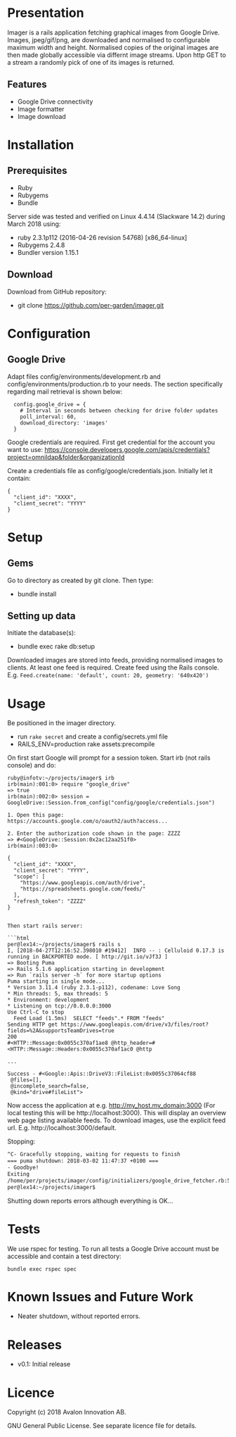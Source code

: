 # Presentation

Imager is a rails application fetching graphical images from Google Drive. Images, jpeg/gif/png, are downloaded and normalised to configurable maximum width and height. Normalised copies of the original images are then made globally accessible via differnt image streams. Upon http GET to a stream a randomly pick of one of its images is returned.


## Features

 - Google Drive connectivity
 - Image formatter
 - Image download


# Installation

## Prerequisites

 - Ruby
 - Rubygems
 - Bundle

Server side was tested and verified on Linux 4.4.14 (Slackware 14.2) during March 2018 using:

 - ruby 2.3.1p112 (2016-04-26 revision 54768) [x86_64-linux]
 - Rubygems 2.4.8
 - Bundler version 1.15.1


## Download

Download from GitHub repository:

 - git clone https://github.com/per-garden/imager.git



# Configuration

## Google Drive

Adapt files config/environments/development.rb and config/environments/production.rb to your needs. The section specifically regarding mail retrieval is shown below:

```
  config.google_drive = {
    # Interval in seconds between checking for drive folder updates
    poll_interval: 60,
    download_directory: 'images'
  }
```

Google credentials are required. First get credential for the account you want to use: https://console.developers.google.com/apis/credentials?project=omnildap&folder&organizationId

Create a credentials file as config/google/credentials.json. Initially let it contain:

```
{
  "client_id": "XXXX",
  "client_secret": "YYYY"
}
```

# Setup

## Gems

Go to directory as created by git clone. Then type:

 - bundle install


## Setting up data

Initiate the database(s):

 - bundle exec rake db:setup

Downloaded images are stored into feeds, providing normalised images to clients. At least one feed is required. Create feed using the Rails console. E.g. `Feed.create(name: 'default', count: 20, geometry: '640x420')`


# Usage

Be positioned in the imager directory.

 - run `rake secret` and create a config/secrets.yml file
 - RAILS_ENV=production rake assets:precompile

On first start Google will prompt for a session token. Start irb (not rails console) and do:

```
ruby@infotv:~/projects/imager$ irb
irb(main):001:0> require "google_drive"
=> true
irb(main):002:0> session = GoogleDrive::Session.from_config("config/google/credentials.json")

1. Open this page:
https://accounts.google.com/o/oauth2/auth?access...

2. Enter the authorization code shown in the page: ZZZZ
=> #<GoogleDrive::Session:0x2ac12aa251f0>
irb(main):003:0>
```

```
{ 
  "client_id": "XXXX",
  "client_secret": "YYYY",
  "scope": [
    "https://www.googleapis.com/auth/drive",
    "https://spreadsheets.google.com/feeds/"
  ],
  "refresh_token": "ZZZZ"
}


Then start rails server:

```html
per@lex14:~/projects/imager$ rails s
I, [2018-04-27T12:16:52.398010 #19412]  INFO -- : Celluloid 0.17.3 is running in BACKPORTED mode. [ http://git.io/vJf3J ]
=> Booting Puma
=> Rails 5.1.6 application starting in development 
=> Run `rails server -h` for more startup options
Puma starting in single mode...
* Version 3.11.4 (ruby 2.3.1-p112), codename: Love Song
* Min threads: 5, max threads: 5
* Environment: development
* Listening on tcp://0.0.0.0:3000
Use Ctrl-C to stop
  Feed Load (1.5ms)  SELECT "feeds".* FROM "feeds"
Sending HTTP get https://www.googleapis.com/drive/v3/files/root?fields=%2A&supportsTeamDrives=true
200
#<HTTP::Message:0x0055c370af1ae8 @http_header=#<HTTP::Message::Headers:0x0055c370af1ac0 @http

...

Success - #<Google::Apis::DriveV3::FileList:0x0055c37064cf88
 @files=[],
 @incomplete_search=false,
 @kind="drive#fileList">

```

Now access the application at e.g. http://my_host.my_domain:3000 (For local testing this will be http://localhost:3000). This will display an overview web page listing available feeds. To download images, use the explicit feed url. E.g. http://localhost:3000/default.

Stopping:

```html
^C- Gracefully stopping, waiting for requests to finish
=== puma shutdown: 2018-03-02 11:47:37 +0100 ===
- Goodbye!
Exiting
/home/per/projects/imager/config/initializers/google_drive_fetcher.rb:5:in `block in <top (required)>': Wait for GoogleDriveFetchJob to finish (RuntimeError)
per@lex14:~/projects/imager$
```

Shutting down reports errors although everything is OK...


# Tests

We use rspec for testing. To run all tests a Google Drive account must be accessible and contain a test directory:

```
bundle exec rspec spec
```


# Known Issues and Future Work

 - Neater shutdown, without reported errors.


# Releases

 - v0.1: Initial release

# Licence

Copyright (c) 2018 Avalon Innovation AB.

GNU General Public License. See separate licence file for details.
